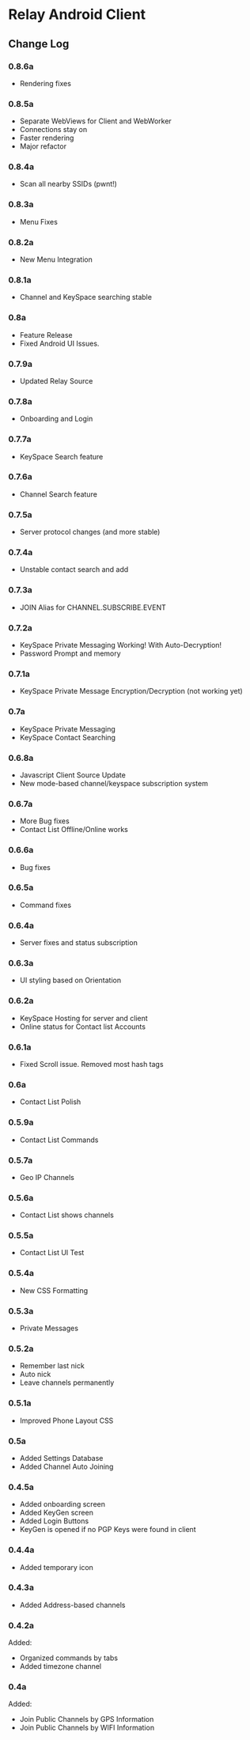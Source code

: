 # Relay Android Client

## Change Log

### 0.8.6a
 * Rendering fixes

### 0.8.5a
 * Separate WebViews for Client and WebWorker
 * Connections stay on
 * Faster rendering
 * Major refactor

### 0.8.4a
 * Scan all nearby SSIDs (pwnt!)

### 0.8.3a
 * Menu Fixes
 
### 0.8.2a
 * New Menu Integration

### 0.8.1a
 * Channel and KeySpace searching stable

### 0.8a
 * Feature Release
 * Fixed Android UI Issues. 

### 0.7.9a
 * Updated Relay Source

### 0.7.8a
 * Onboarding and Login
 
### 0.7.7a
 * KeySpace Search feature
 
### 0.7.6a
 * Channel Search feature

### 0.7.5a
 * Server protocol changes (and more stable)
 
### 0.7.4a
 * Unstable contact search and add
 
### 0.7.3a
 * JOIN Alias for CHANNEL.SUBSCRIBE.EVENT
 
### 0.7.2a
 * KeySpace Private Messaging Working! With Auto-Decryption!
 * Password Prompt and memory
 
### 0.7.1a
 * KeySpace Private Message Encryption/Decryption (not working yet)
 
### 0.7a
 * KeySpace Private Messaging
 * KeySpace Contact Searching

### 0.6.8a
 * Javascript Client Source Update
 * New mode-based channel/keyspace subscription system

### 0.6.7a
 * More Bug fixes
 * Contact List Offline/Online works
 
### 0.6.6a
 * Bug fixes
 
### 0.6.5a
 * Command fixes
 
### 0.6.4a
 * Server fixes and status subscription
 
### 0.6.3a
 * UI styling based on Orientation

### 0.6.2a
 * KeySpace Hosting for server and client
 * Online status for Contact list Accounts

### 0.6.1a
 * Fixed Scroll issue. Removed most hash tags
 
### 0.6a
 * Contact List Polish

### 0.5.9a
 * Contact List Commands

### 0.5.7a
 * Geo IP Channels

### 0.5.6a
 * Contact List shows channels

### 0.5.5a
 * Contact List UI Test

### 0.5.4a
 * New CSS Formatting
 
### 0.5.3a
 * Private Messages
 
### 0.5.2a
 * Remember last nick
 * Auto nick
 * Leave channels permanently

### 0.5.1a
 * Improved Phone Layout CSS

### 0.5a
 * Added Settings Database
 * Added Channel Auto Joining

### 0.4.5a
 * Added onboarding screen
 * Added KeyGen screen
 * Added Login Buttons
 * KeyGen is opened if no PGP Keys were found in client

### 0.4.4a
 * Added temporary icon

### 0.4.3a
 * Added Address-based channels

### 0.4.2a
Added:
 * Organized commands by tabs
 * Added timezone channel

### 0.4a
Added:
 * Join Public Channels by GPS Information
 * Join Public Channels by WIFI Information